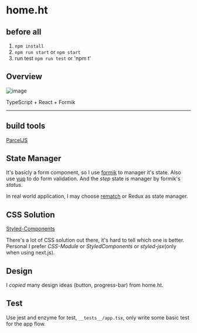 # home.ht

## before all

1. `npm install`
2. `npm run start` or `npm start`
3. run test `npm run test` or 'npm t'


## Overview

![image](https://user-images.githubusercontent.com/289392/46977053-68ccf080-d0cb-11e8-9c1d-5b6b42cc3573.png)

TypeScript + React + Formik

---

## build tools

[ParcelJS](https://parceljs.org/)

## State Manager

It's basicly a form component, so I use [formik](https://jaredpalmer.com/formik/) to manager it's state. Also use [yup](https://github.com/jquense/yup) to do form validation. And the *step* state is manager by formik's *status*.

In real world application, I may choose [rematch](https://rematch.gitbooks.io/rematch/) or Redux as state manager.

## CSS Solution

[Styled-Components](https://www.styled-components.com/)

There's a lot of CSS solution out there, it's hard to tell which one is better. Personal I prefer *CSS-Module* or *StyledComponents* or *styled-jsx*(only when using next.js).

## Design

I *copied* many design ideas (button, progress-bar) from home.ht.

## Test

Use jest and enzyme for test, `__tests__/app.tsx`, only write some basic test for the app flow.
